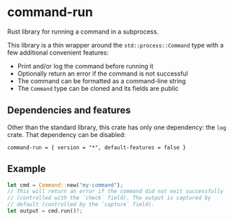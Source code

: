 # command-run

Rust library for running a command in a subprocess.

This library is a thin wrapper around the `std::process::Command`
type with a few additional convenient features:

- Print and/or log the command before running it
- Optionally return an error if the command is not successful
- The command can be formatted as a command-line string
- The `Command` type can be cloned and its fields are public

## Dependencies and features

Other than the standard library, this crate has only one dependency:
the `log` crate. That dependency can be disabled:

    command-run = { version = "*", default-features = false }

## Example

```rust
let cmd = Command::new("my-command");
// This will return an error if the command did not exit successfully
// (controlled with the `check` field). The output is captured by
// default (controlled by the `capture` field).
let output = cmd.run()?;
```
